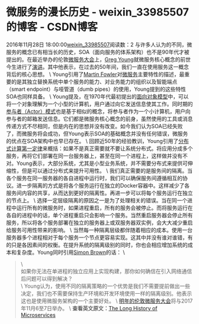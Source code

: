 # 微服务的漫长历史 - weixin_33985507的博客 - CSDN博客
2016年11月28日 18:00:00[weixin_33985507](https://me.csdn.net/weixin_33985507)阅读数：2
与许多人认为的不同，微服务的概念已有相当长的历史，SOA（面向服务的体系架构）也不是90年代才被提出的。在最近举办的伦敦[微服务大会](%5C)上，[Greg Young](%5C)就微服务核心概念的前世今生进行了[演讲](%5C)。其中他表示，在过去的50年间，我们一直在使用服务这一概念背后的核心思想。
\\
Young引用了[Martin Fowler](%5C)对[微服务](%5C)主要特性的描述，最重要的是其独立替换系统中单个服务的能力、对业务能力的组织以及智能端点（smart endpoint）与哑管道（dumb pipes）的使用，Young提到的这些特性SOA也同样具备。
\\
Young提及，在1970年代最初提出的[面向对象模型](%5C)中，可以将一个对象理解为一个小型的计算机，用户通过向它发送信息使其工作。同时期的[参与者（Actor）模式](%5C)也是基于相似的概念，将参与者作为一个小计算机，用户向参与者的邮箱发送信息。它们都是微服务核心概念的前身，虽然使用的工具或消息传递方式不尽相同，但是内在的思想并没有改变。如今我们认为SOA已经失败了，而微服务将会成功，但Young表示SOA的基础概念并没有任何错误，微服务的优点在SOA架构中也早已存在。
\\
回顾近50年的经验教训，Young引用了[分布式计算第一定律](%5C)来概括：如果不是真正需要就不要让系统分布式。将应用分成多个服务，再将它们部署在同一台服务器上，甚至在同一个进程上，这样做并没有不对。Young表示，大部分系统，尤其是小型业务系统，并不需要分布式来提供可伸缩性，但是可以通过分布式来提升可用性。
\\
我们真正需要的是服务间的隔离。当各个服务在同一服务器的各自进程中运行时，我们可以确保服务间遵循相互的协议。进一步隔离的方式是将各个服务运行在独立的Docker容器中。这样减少了各服务间内容的共享，从而达到更好的隔离性。再进一步可以将每个服务运行在独立的节点上。
\\
选择一定层级隔离的原因之一是为了处理相关的错误。当在同一个进程中运行所有的微服务时，如果进程重启，所有的服务会被停止。而将服务运行在各自的进程中的话，单个进程重启只会影响一个服务。当然重启服务器会停止所有服务，所以将各个服务部署在独立的服务器上或双服务器双实例，会大大减少重启给服务可用性带来的影响。
\\
当然每一种隔离层级都伴随着相应的成本。使用一台服务器多个进程相对于每个服务一个节点更容易实现。这其中并没有谁对谁错，有的只是各因素间的权衡。在提升系统的隔离级别的同时，你也会相应增加系统的成本和复杂度。Young同时引用[Simon Brown](%5C)的话：
\\
> \  
如果你无法在单进程的独立应用上实现构建，那你如何确信在引入网络通信后问题可以得到解决？
\
\\
Young认为，使用不同的隔离策略的一个优势是我们不需要提前做出一些决定，我们也不需要保持生产环境和开发环境使用一样的隔离级别。他表示这也是使用微服务架构的一个主要好处。
\\
[明年的伦敦微服务大会](%5C)将与2017年11月6至7日举办。
\\
**查看英文原文：**[The Long History of Microservices](%5C)
